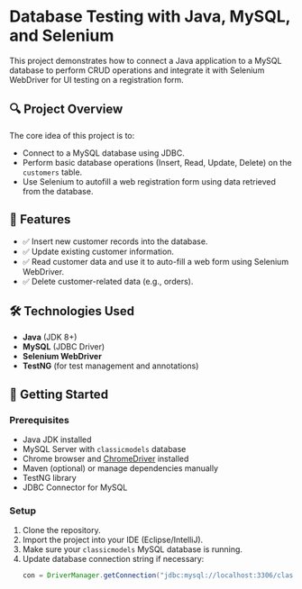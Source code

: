 # Database Testing with Java, MySQL, and Selenium

This project demonstrates how to connect a Java application to a MySQL database to perform CRUD operations and integrate it with Selenium WebDriver for UI testing on a registration form.

## 🔍 Project Overview

The core idea of this project is to:
- Connect to a MySQL database using JDBC.
- Perform basic database operations (Insert, Read, Update, Delete) on the `customers` table.
- Use Selenium to autofill a web registration form using data retrieved from the database.

## 📂 Features

- ✅ Insert new customer records into the database.
- ✅ Update existing customer information.
- ✅ Read customer data and use it to auto-fill a web form using Selenium WebDriver.
- ✅ Delete customer-related data (e.g., orders).

## 🛠️ Technologies Used

- **Java** (JDK 8+)
- **MySQL** (JDBC Driver)
- **Selenium WebDriver**
- **TestNG** (for test management and annotations)

## 🚀 Getting Started

### Prerequisites

- Java JDK installed
- MySQL Server with `classicmodels` database
- Chrome browser and [ChromeDriver](https://sites.google.com/a/chromium.org/chromedriver/) installed
- Maven (optional) or manage dependencies manually
- TestNG library
- JDBC Connector for MySQL

### Setup

1. Clone the repository.
2. Import the project into your IDE (Eclipse/IntelliJ).
3. Make sure your `classicmodels` MySQL database is running.
4. Update database connection string if necessary:
   ```java
   con = DriverManager.getConnection("jdbc:mysql://localhost:3306/classicmodels" , "root" , "your_password");
